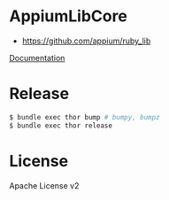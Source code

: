 # AppiumLibCore

- https://github.com/appium/ruby_lib

[Documentation](http://www.rubydoc.info/github/appium/ruby_lib_core)



# Release

```bash
$ bundle exec thor bump # bumpy, bumpz
$ bundle exec thor release
```

# License
Apache License v2
